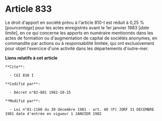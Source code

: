 # Article 833

Le droit d'apport en société prévu à l'article 810-I est réduit à 0,25 % [*pourcentage*] pour les actes enregistrés avant le
1er janvier 1983 [*date limite*], en ce qui concerne les apports en numéraire mentionnés dans les actes de formation ou
d'augmentation de capital de sociétés anonymes, en commandite par actions ou à responsabilité limitée, qui ont exclusivement
pour objet l'exercice d'une activité dans les départements d'outre-mer.

**Liens relatifs à cet article**

	**Cite**:

	  - CGI 810 I

	**Codifié par**:

	  - Décret n°82-881 1982-10-15

	**Modifié par**:

	  - Loi n°81-1160 du 30 décembre 1981 - art. 40 (P) JORF 31 DECEMBRE 1981 date d'entrée en vigueur 1 JANVIER 1982
